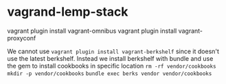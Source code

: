 vagrand-lemp-stack
==================

vagrant plugin install vagrant-omnibus
vagrant plugin install vagrant-proxyconf

We cannot use `vagrant plugin install vagrant-berkshelf` since
it doesn't use the latest berkshelf. Instead we install berkshelf
with bundle and use the gem to install cookbooks in specific location
`rm -rf vendor/cookbooks`
`mkdir -p vendor/cookbooks`
`bundle exec berks vendor vendor/cookbooks`